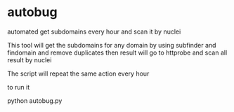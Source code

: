 # autobug
automated get subdomains every hour and scan it by nuclei

This tool will get the subdomains for any domain by using subfinder and findomain and remove duplicates then result will go to httprobe and scan all result by nuclei

The script will repeat the same action every hour

to run it

python autobug.py
